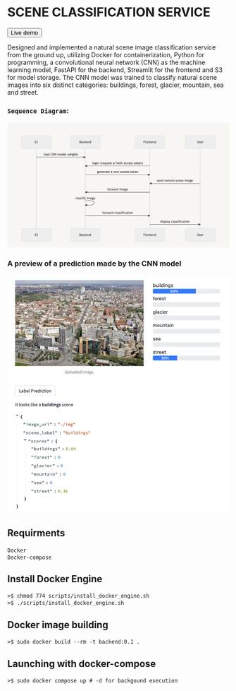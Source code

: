 # SCENE CLASSIFICATION SERVICE 

[<button name="button">Live demo</button>](http://scene-recognition.recipi.io:8585/)

Designed and implemented a natural scene image classification service from the ground up, utilizing Docker for containerization, Python for programming, a convolutional neural network (CNN) as the machine learning model, FastAPI for the backend, Streamlit for the frontend and S3 for model storage. The CNN model was trained to classify natural scene images into six distinct categories: buildings, forest, glacier, mountain, sea and street.

### `Sequence Diagram`:
![Service Sequence Diagram](src/sequenceDiagram.png)

### A preview of a prediction made by the CNN model
![A test image](src/exemple.png)

## Requirments
```
Docker
Docker-compose
```

## Install Docker Engine
```
>$ chmod 774 scripts/install_docker_engine.sh
>$ ./scripts/install_docker_engine.sh
```

## Docker image building
```
>$ sudo docker build --rm -t backend:0.1 .
```
## Launching with docker-compose 
```
>$ sudo docker compose up # -d for backgound execution
```
